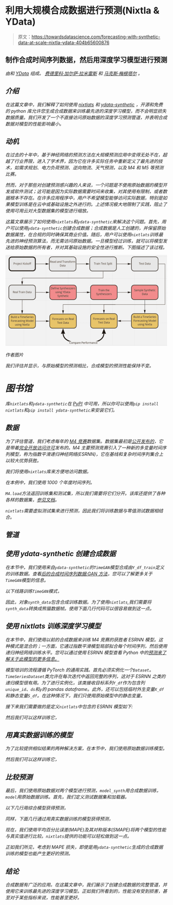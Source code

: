 # 利用大规模合成数据进行预测(Nixtla & YData)

> 原文：<https://towardsdatascience.com/forecasting-with-synthetic-data-at-scale-nixtla-ydata-404b65600876>

## 制作合成时间序列数据，然后用深度学习模型进行预测

*由*[](http://github.com/nixtla)**和* [*YData*](http://YData.ai) *组成。* [*费德里科·加尔萨·拉米雷斯*](https://medium.com/u/2855bd3e0293?source=post_page-----404b65600876--------------------------------) *和* [*马克斯·梅根塔尔*](https://medium.com/u/76b639655285?source=post_page-----404b65600876--------------------------------) *。**

## *介绍*

*在这篇文章中，我们解释了如何使用 [nixtlats](https://github.com/Nixtla/nixtlats) 和 [ydata-synthetic](https://github.com/ydataai/ydata-synthetic) ，开源和免费的 python 库允许您生成合成数据来训练最先进的深度学习模型，而不会明显损失数据质量。我们开发了一个不直接访问原始数据的深度学习预测管道，并表明合成数据对模型的性能影响最小。*

## *动机*

*在过去的十年中，基于神经网络的预测方法在大规模预测应用中变得无处不在，超越了行业界限，进入了学术界，因为它在许多实际任务中重新定义了最先进的技术，如需求规划、电力负荷预测、逆向物流、天气预测，以及 M4 和 M5 等预测比赛。*

*然而，对于那些对创建预测感兴趣的人来说，一个问题是不使用原始数据的模型开发或软件测试；这可能是因为实际数据需要时间来收集，对其使用有限制，或者数据根本不存在。在许多应用程序中，用户不希望模型能够访问实际数据，特别是如果模型训练是在云中或基础设施之外进行的。上述情况极大地限制了实践，阻止了使用可用云对大型数据集的模型进行缩放。*

*这篇文章展示了如何使用`nixtlats`和`ydata-synthetic`来解决这个问题。首先，用户可以使用`ydata-synthetic`创建合成数据；合成数据是人工创建的，并保留原始数据属性，在合规的同时确保其商业价值。随后，用户可以使用`nixtlats`训练最先进的神经预测算法，而无需访问原始数据。一旦模型经过训练，就可以将模型发送给原始数据的所有者，并对其基础设施的安全性进行推断。下图描述了该过程。*

*![](img/f97bdc0de65a94cc8b7b743e7c607415.png)*

*作者图片*

*我们评估并显示，与原始模型的预测相比，合成模型的预测性能保持不变。*

# *图书馆*

*库`nixtlats`和`ydata-synthetic`在 [PyPI](https://pypi.org/project/nixtlats/) 中可用，所以你可以使用`pip install nixtlats`和`pip install ydata-synthetic`来安装它们。*

## *数据*

*为了评估管道，我们考虑每年的 [M4 竞赛](https://www.kaggle.com/yogesh94/m4-forecasting-competition-dataset)数据集。数据集最初是[公开发布的](https://github.com/Mcompetitions/M4-methods)，它是带着[完全开放访问许可](https://github.com/Mcompetitions/M4-methods/issues/16)发布的。M4 主要预测竞赛引入了一种新的多变量时间序列模型，称为指数平滑递归神经网络(ESRNN)，它在基线和复杂时间序列集合上以较大优势获胜。*

*我们将使用`nixtlats`库来方便地访问数据。*

*在本例中，我们使用 1000 个年度时间序列。*

*`M4.load`方法返回训练集和测试集，所以我们需要将它们分开。该库还提供了各种各样的数据集，[参见文档](https://nixtla.github.io/nixtlats)。*

*`nixtlats`需要虚拟测试集来进行预测，因此我们将训练数据与零值测试数据相结合。*

## *管道*

## *使用 ydata-synthetic 创建合成数据*

*在本节中，我们使用来自`ydata-synthetic`的`TimeGAN`模型合成由`Y_df_train`定义的训练数据。查看[后的合成时间序列数据:GAN 方法](/synthetic-time-series-data-a-gan-approach-869a984f2239)，您可以了解更多关于`TimeGAN`模型的信息。*

*以下线路训练`TimeGAN`模式，*

*因此，对象`synth_data`包含合成训练数据。为了使用`nixtlats`,我们需要将`synth_data`转换成熊猫数据帧。使用下面几行代码可以很容易做到这一点。*

## *使用 nixtlats 训练深度学习模型*

*在本节中，我们使用以前的合成数据来训练 M4 竞赛的获胜者 ESRNN 模型。这种模式是混合的；一方面，它通过指数平滑模型局部拟合每个时间序列，然后使用递归神经网络训练水平。您可以通过使用 ESRNN 模型查看 Python 中的[预测来了解关于此模型的更多信息。](https://medium.com/analytics-vidhya/forecasting-in-python-with-esrnn-model-75f7fae1d242)*

*模型培训的流程遵循 PyTorch 的通用实践。首先必须实例化一个`Dataset`。`TimeSeriesDataset`类允许在每次迭代中返回完整的序列，这对于 ESRNN 之类的递归模型很有用。为了进行实例化，该类接收目标系列`Y_df`作为包含列`unique_id`、`ds`和`y`的 pandas dataframe。此外，还可以包括临时外生变量`X_df`和静态变量`S_df`。在这种情况下，我们只使用原始模型中的静态变量。*

*接下来我们需要做的是定义`nixtlats`中包含的 ESRNN 模型如下:*

*然后我们可以这样训练它，*

## *用真实数据训练的模型*

*为了比较提供相似结果的两种解决方案，在本节中，我们使用原始数据训练模型。*

*然后我们可以这样训练它，*

## *比较预测*

*最后，我们使用原始数据对两个模型进行预测，`model_synth`用合成数据训练，`model`用原始数据训练。首先，我们定义测试数据集和加载器。*

*以下几行用综合模型获得预测，*

*同样，下面几行通过用真实数据训练的模型获得预测，*

*现在，我们使用平均百分比误差(MAPE)及其对称版本(SMAPE)将两个模型的性能与真实值进行比较。`nixtlats`提供的功能可以轻松做到这一点。*

*正如我们所见，考虑到 MAPE 损失，即使是用`ydata-synthetic`生成的合成数据训练的模型也能产生更好的预测。*

## *结论*

*合成数据有广泛的应用。在这篇文章中，我们展示了创建合成数据的完整管道，并使用它来训练最先进的深度学习模型。正如我们所看到的，性能没有受到损害，甚至对于某些指标来说，性能甚至更好。*